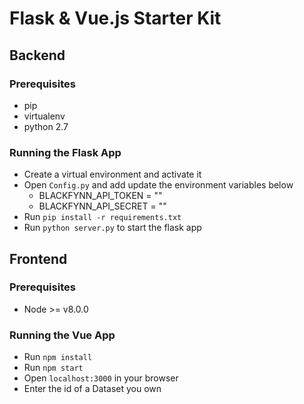 # Flask & Vue.js Starter Kit

## Backend

### Prerequisites
- pip
- virtualenv
- python 2.7

### Running the Flask App
- Create a virtual environment and activate it
- Open `Config.py` and add update the environment variables below
  - BLACKFYNN_API_TOKEN = ""
  - BLACKFYNN_API_SECRET = ""
- Run `pip install -r requirements.txt`
- Run `python server.py` to start the flask app

## Frontend

### Prerequisites
- Node >= v8.0.0

### Running the Vue App
- Run `npm install`
- Run `npm start`
- Open `localhost:3000` in your browser
- Enter the id of a Dataset you own